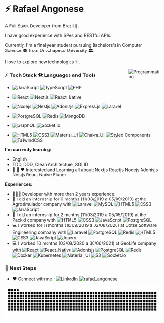 # ⚡ Rafael Angonese

A Full Stack Developer from Brazil 🚀.

I have good experience with SPAs and RESTful APIs.

Currently, I'm a final year student pursuing Bachelors's in Computer Science 🎓 from Unochapeco University 🏛.

I love to explore new technologies ✨.

<img align="right" src="https://i.giphy.com/media/LmNwrBhejkK9EFP504/200w.webp" alt="Programmation" width="20%" />

### ⚡ Tech Stack 🛠️ Languages and Tools

- ![JavaScript](https://img.shields.io/badge/-JavaScript-black?&logo=JavaScript)
  ![TypeScript](https://img.shields.io/badge/-TypeScript-black?&logo=TypeScript)
  ![PHP](https://img.shields.io/badge/PHP-%23777BB4.svg?logo=php&logoColor=white)

- ![React](https://img.shields.io/badge/React-%2320232a.svg?logo=react&logoColor=%2361DAFB)
  ![Next.js](https://img.shields.io/badge/Nextjs-%23000000.svg?logo=next.js&logoColor=white)
  ![React_Native](https://img.shields.io/badge/React_Native-%2320232a.svg?logo=react&logoColor=%2361DAFB)

- ![Nodejs](https://img.shields.io/badge/Node.js-black?logo=node-dot-js&logoColor=white")
  ![Nestjs](https://img.shields.io/badge/Nestjs-%23E0234E?logo=nestjs&logoColor=white")
  ![Adonisjs](https://img.shields.io/badge/-Adonisjs-black?&logo=Adonisjs)
  ![Express.js](https://img.shields.io/badge/Express.js-%23404d59.svg?logo=express&logoColor=%2361DAFB)
  ![Laravel](https://img.shields.io/badge/Laravel-%23FF2D20.svg?logo=laravel&logoColor=white)

- ![PostgreSQL](https://img.shields.io/badge/Postgres-%23316192.svg?logo=postgresql&logoColor=white)
  ![Redis](https://img.shields.io/badge/Redis-%23DD0031.svg?logo=redis&logoColor=white)
  ![MongoDB](https://img.shields.io/badge/MongoDB-%234ea94b.svg?logo=mongodb&logoColor=white)

- ![GraphQL](https://img.shields.io/badge/-GraphQL-black?&logo=Graphql&logoColor=e535ab)
  ![Socket.io](https://img.shields.io/badge/-Socket.io-black?&logo=socket.io)

- ![HTML5](https://img.shields.io/badge/HTML5-%23E34F26.svg?logo=html5&logoColor=white)
  ![CSS3](https://img.shields.io/badge/CSS3-%231572B6.svg?logo=css3&logoColor=white)
  ![Material_UI](https://img.shields.io/badge/Material_UI-%230081CB.svg?logo=material-ui&logoColor=white)
  ![Chakra_UI](https://img.shields.io/badge/-Chakra_UI-black?&logo=Chakra-ui)
  ![Styled Components](https://img.shields.io/badge/Styled_Components-DB7093?logo=styled-components&logoColor=white)
  ![TailwindCSS](https://img.shields.io/badge/Tailwindcss-%2338B2AC.svg?logo=tailwind-css&logoColor=white)


**I'm currently learning:**
- English
- TDD, DDD, Clean Architecture, SOLID
- 🌱 🚀 ❤️ Interested and Learning all about: Nextjs Reactjs Nodejs Adonisjs Nestjs React Native Flutter

**Experiences:**
- 👨🏻‍💻 Developer with more then 2 years experience.
- 🌱 I did an internship for 6 months (11/03/2019 a 05/09/2019) at the Agrosimulador company with
  ![Laravel](https://img.shields.io/badge/-Laravel-black?&logo=Laravel)
  ![MySQL](https://img.shields.io/badge/-MySQL-black?&logo=MySQL)
  ![HTML5](https://img.shields.io/badge/-HTML5-black?&logo=Html5)
  ![CSS3](https://img.shields.io/badge/-CSS3-black?&logo=Css3&logoColor=blue)
  ![JavaScript](https://img.shields.io/badge/-JavaScript-black?&logo=JavaScript)
- 🌱 I did an internship for 2 months (11/03/2019 a 05/05/2019) at the PackId company with
  ![HTML5](https://img.shields.io/badge/-HTML5-black?&logo=Html5)
  ![CSS3](https://img.shields.io/badge/-CSS3-black?&logo=Css3&logoColor=blue)
  ![JavaScript](https://img.shields.io/badge/-JavaScript-black?&logo=JavaScript)
  ![PostgreSQL](https://img.shields.io/badge/-PostgreSQL-black?&logo=Postgresql&logoColor=blue)
- 💻 I worked for 11 months (16/09/2019 a 02/08/2020) at Dotse Software Engineering company with
  ![Laravel](https://img.shields.io/badge/-Laravel-black?&logo=Laravel)
  ![PostgreSQL](https://img.shields.io/badge/-PostgreSQL-black?&logo=Postgresql&logoColor=blue)
  ![Redis](https://img.shields.io/badge/-Redis-black?&logo=Redis)
  ![HTML5](https://img.shields.io/badge/-HTML5-black?&logo=Html5)
  ![CSS3](https://img.shields.io/badge/-CSS3-black?&logo=Css3&logoColor=blue)
  ![JavaScript](https://img.shields.io/badge/-JavaScript-black?&logo=JavaScript)
  ![Jquery](https://img.shields.io/badge/-Jquery-black?&logo=Jquery)
- 💻 I worked 10 months (03/08/2020 a 30/06/2021) at GeoLife company with
  ![React](https://img.shields.io/badge/-React-black?&logo=React)
  ![React_Native](https://img.shields.io/badge/-React_Native-black?&logo=React)
  ![Adonisjs](https://img.shields.io/badge/-Adonisjs-black?&logo=Adonisjs)
  ![PostgreSQL](https://img.shields.io/badge/-PostgreSQL-black?&logo=Postgresql&logoColor=blue)
  ![Redis](https://img.shields.io/badge/-Redis-black?&logo=Redis)
  ![Docker](https://img.shields.io/badge/-Docker-black?&logo=Docker)
  ![Kubernetes](https://img.shields.io/badge/-Kubernetes-black?&logo=Kubernetes)
  ![Material_UI](https://img.shields.io/badge/-Material_UI-black?&logo=Material-ui&logoColor=blue)
  ![S3](https://img.shields.io/badge/-S3-black?&logo=Amazon-s3)
  ![Socket.io](https://img.shields.io/badge/-Socket-black?&logo=socket.io)

### 👣 Next Steps
- ❤️ Connect with me :
[![LinkedIn](https://img.shields.io/badge/-LinkedIn-blue?&logo=Linkedin&logoColor=white&link=https://www.linkedin.com/in/rafael-angonese-12373a191/)](https://www.linkedin.com/in/rafael-angonese-12373a191/)
[![rafael_angonese](https://img.shields.io/badge/-rafael__angonese-E4405F?&logo=Instagram&logoColor=white)](https://instagram.com/rafael_angonese)

![Snake animation](https://github.com/rafael-angonese/rafael-angonese/blob/output/github-contribution-grid-snake.svg)
